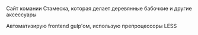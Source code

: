 Сайт комании Стамеска, которая делает деревянные бабочкие и другие аксессуары

Автоматизирую frontend gulp'ом, использую препроцессоры LESS

